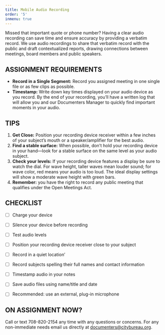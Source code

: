 ```yaml
---
title: Mobile Audio Recording
order: '5'
inmenu: true
---
```

Missed that important quote or phone number? Having a clear audio recording can save time and ensure accuracy by providing a verbatim record. We use audio recordings to share that verbatim record with the public and draft contextualized reports, drawing connections between meetings, board members and public speakers.



## ASSIGNMENT REQUIREMENTS

* **Record in a Single Segment:** Record you assigned meeting in one single file or as few clips as possible. 
* **Timestamp:** Write down key times displayed on your audio device as you record. By the end of your recording, you’ll have a written log that will allow you and our Documenters Manager to quickly find important moments in your audio.



## TIPS

1. **Get Close:** Position your recording device receiver within a few inches of your subject’s mouth or a speaker/amplifier for the best audio.
2. **Find a stable surface:** When possible, don’t hold your recording device in your hand—look for a stable surface on the same level as your audio subject.
3. **Check your levels:** If your recording device features a display be sure to watch the dial. For wave height, taller waves mean louder sound; for wave color, red means your audio is too loud. The ideal display settings will show a moderate wave height with green bars.
4. **Remember:** you have the right to record any public meeting that qualifies under the Open Meetings Act.



## CHECKLIST

- [ ] Charge your device

- [ ] Silence your device before recording

- [ ] Test audio levels

- [ ] Position your recording device receiver close to your subject

- [ ] Record in a quiet location’

- [ ] Record subjects spelling their full names and contact information

- [ ] Timestamp audio in your notes

- [ ] Save audio files using name/title and date

- [ ] Recommended: use an external, plug-in microphone



## ON ASSIGNMENT NOW?

Call or text 708-820-2154 any time with any questions or concerns. For any non-immediate needs email us directly at documenters@citybureau.org.

